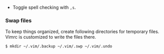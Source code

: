 *  Toggle spell checking with `,s`.

### Swap files
To keep things organized, create following directories for temporary files.
Vimrc is customized to write the files there.
```sh
$ mkdir ~/.vim/.backup ~/.vim/.swp ~/.vim/.undo
```
